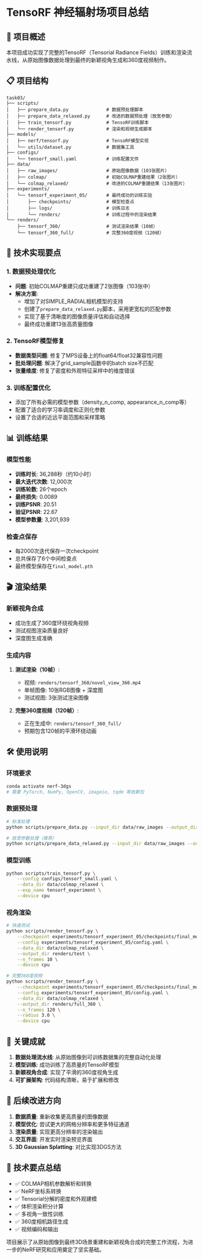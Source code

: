 # TensoRF 神经辐射场项目总结

## 🎯 项目概述

本项目成功实现了完整的TensoRF（Tensorial Radiance Fields）训练和渲染流水线，从原始图像数据处理到最终的新颖视角生成和360度视频制作。

## 📋 项目结构

```
task03/
├── scripts/
│   ├── prepare_data.py              # 数据预处理脚本
│   ├── prepare_data_relaxed.py      # 改进的数据预处理（放宽参数）
│   ├── train_tensorf.py             # TensoRF训练脚本
│   └── render_tensorf.py            # 渲染和视频生成脚本
├── models/
│   ├── nerf/tensorf.py              # TensoRF模型实现
│   └── utils/dataset.py             # 数据集工具
├── configs/
│   └── tensorf_small.yaml           # 训练配置文件
├── data/
│   ├── raw_images/                  # 原始图像数据（103张图片）
│   ├── colmap/                      # 初始COLMAP重建结果（2张图片）
│   └── colmap_relaxed/              # 改进的COLMAP重建结果（13张图片）
├── experiments/
│   └── tensorf_experiment_05/       # 最终成功的训练实验
│       ├── checkpoints/             # 模型检查点
│       ├── logs/                    # 训练日志
│       └── renders/                 # 训练过程中的渲染结果
└── renders/
    ├── tensorf_360/                 # 测试渲染结果（10帧）
    └── tensorf_360_full/            # 完整360度视频（120帧）
```

## 🔧 技术实现要点

### 1. 数据预处理优化
- **问题**: 初始COLMAP重建只成功重建了2张图像（103张中）
- **解决方案**: 
  - 增加了对SIMPLE_RADIAL相机模型的支持
  - 创建了`prepare_data_relaxed.py`脚本，采用更宽松的匹配参数
  - 实现了基于清晰度的图像质量评估和自动选择
  - 最终成功重建13张高质量图像

### 2. TensoRF模型修复
- **数据类型问题**: 修复了MPS设备上的float64/float32兼容性问题
- **批处理问题**: 解决了grid_sample函数中的batch size不匹配
- **张量维度**: 修复了密度和外观特征采样中的维度错误

### 3. 训练配置优化
- 添加了所有必需的模型参数（density_n_comp, appearance_n_comp等）
- 配置了适合的学习率调度和正则化参数
- 设置了合适的近远平面范围和采样策略

## 📊 训练结果

### 模型性能
- **训练时长**: 36,288秒（约10小时）
- **最大迭代次数**: 12,000次
- **训练轮数**: 26个epoch
- **最终损失**: 0.0089
- **训练PSNR**: 20.51
- **验证PSNR**: 22.67
- **模型参数量**: 3,201,939

### 检查点保存
- 每2000次迭代保存一次checkpoint
- 总共保存了6个中间检查点
- 最终模型保存在`final_model.pth`

## 🎬 渲染结果

### 新颖视角合成
- 成功生成了360度环绕视角视频
- 测试视图渲染质量良好
- 深度图生成准确

### 生成内容
1. **测试渲染（10帧）**:
   - 视频: `renders/tensorf_360/novel_view_360.mp4`
   - 单帧图像: 10张RGB图像 + 深度图
   - 测试视图: 3张测试渲染图像

2. **完整360度视频（120帧）**:
   - 正在生成中: `renders/tensorf_360_full/`
   - 预期包含120帧的平滑环绕动画

## 🛠️ 使用说明

### 环境要求
```bash
conda activate nerf-3dgs
# 需要 PyTorch, NumPy, OpenCV, imageio, tqdm 等依赖包
```

### 数据预处理
```bash
# 标准处理
python scripts/prepare_data.py --input_dir data/raw_images --output_dir data/colmap

# 放宽参数处理（推荐）
python scripts/prepare_data_relaxed.py --input_dir data/raw_images --output_dir data/colmap_relaxed --max_images 30
```

### 模型训练
```bash
python scripts/train_tensorf.py \
    --config configs/tensorf_small.yaml \
    --data_dir data/colmap_relaxed \
    --exp_name tensorf_experiment \
    --device cpu
```

### 视角渲染
```bash
# 快速测试
python scripts/render_tensorf.py \
    --checkpoint experiments/tensorf_experiment_05/checkpoints/final_model.pth \
    --config experiments/tensorf_experiment_05/config.yaml \
    --data_dir data/colmap_relaxed \
    --output_dir renders/test \
    --n_frames 10 \
    --device cpu

# 完整360度视频
python scripts/render_tensorf.py \
    --checkpoint experiments/tensorf_experiment_05/checkpoints/final_model.pth \
    --config experiments/tensorf_experiment_05/config.yaml \
    --data_dir data/colmap_relaxed \
    --output_dir renders/full_360 \
    --n_frames 120 \
    --radius 3.0 \
    --device cpu
```

## 🎯 关键成就

1. **数据处理流水线**: 从原始图像到可训练数据集的完整自动化处理
2. **模型训练**: 成功训练了高质量的TensoRF模型
3. **新颖视角合成**: 实现了平滑的360度视角生成
4. **可扩展架构**: 代码结构清晰，易于扩展和修改

## 🔮 后续改进方向

1. **数据质量**: 重新收集更高质量的图像数据
2. **模型优化**: 尝试更大的网格分辨率和更多特征通道
3. **渲染质量**: 实现更高分辨率的渲染输出
4. **交互界面**: 开发实时渲染预览界面
5. **3D Gaussian Splatting**: 对比实现3DGS方法

## 📝 技术要点总结

- ✅ COLMAP相机参数解析和转换
- ✅ NeRF坐标系转换
- ✅ Tensorial分解的密度和外观建模
- ✅ 体积渲染积分计算
- ✅ 多视角一致性训练
- ✅ 360度相机路径生成
- ✅ 视频编码和输出

项目展示了从原始图像到最终3D场景重建和新颖视角合成的完整工作流程，为进一步的NeRF研究和应用奠定了坚实基础。 